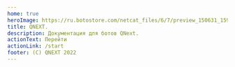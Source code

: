 ```yaml
---
home: true
heroImage: https://ru.botostore.com/netcat_files/6/7/preview_150631_1590222981.jpg
title: QNEXT.
description: Документация для ботов QNext.
actionText: Перейти
actionLink: /start
footer: (C) QNEXT 2022
---
```


